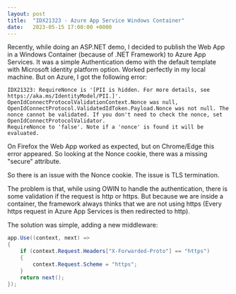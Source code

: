 ```yaml
---
layout: post
title:  "IDX21323 - Azure App Service Windows Container"
date:   2023-05-15 17:00:00 +0000
---
```


Recently, while doing an ASP.NET demo, I decided to publish the Web App in a Windows Container (because of .NET Framework) to Azure App Services.
It was a simple Authentication demo with the default template with Microsoft identity platform option. Worked perfectly in my local machine. But on Azure, I got the following error:

```
IDX21323: RequireNonce is '[PII is hidden. For more details, see https://aka.ms/IdentityModel/PII.]'.
OpenIdConnectProtocolValidationContext.Nonce was null, OpenIdConnectProtocol.ValidatedIdToken.Payload.Nonce was not null. The nonce cannot be validated. If you don't need to check the nonce, set OpenIdConnectProtocolValidator.
RequireNonce to 'false'. Note if a 'nonce' is found it will be evaluated.
```

On Firefox the Web App worked as expected, but on Chrome/Edge this error appeared. So looking at the Nonce cookie, there was a missing "secure" attribute.

So there is an issue with the Nonce cookie. The issue is TLS termination.

The problem is that, while using OWIN to handle the authentication, there is some validation if the request is http or https. But because we are inside a container, the framework always thinks that we are not using https (Every https request in Azure App Services is then redirected to http).

The solution was simple, adding a new middleware:

```csharp
app.Use((context, next) =>
{
    if (context.Request.Headers["X-Forwarded-Proto"] == "https")
    {
        context.Request.Scheme = "https";
    }
    return next();
});
```
